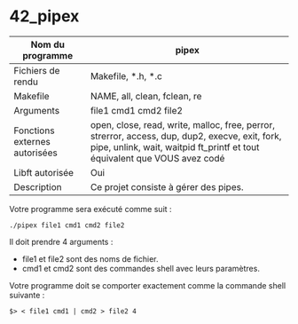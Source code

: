 # 42_pipex

| Nom du programme | pipex  |
|--|--|
| Fichiers de rendu | Makefile, *.h, *.c |
| Makefile | NAME, all, clean, fclean, re |
| Arguments | file1 cmd1 cmd2 file2 |
| Fonctions externes autorisées | open, close, read, write, malloc, free, perror, strerror, access, dup, dup2, execve, exit, fork, pipe, unlink, wait, waitpid  ft_printf et tout équivalent que VOUS avez codé |
| Libft autorisée | Oui |
|  Description | Ce projet consiste à gérer des pipes. |



Votre programme sera exécuté comme suit : 

    ./pipex file1 cmd1 cmd2 file2 

Il doit prendre 4 arguments : 
- file1 et file2 sont des noms de fichier.
-  cmd1 et cmd2 sont des commandes shell avec leurs paramètres. 

Votre programme doit se comporter exactement comme la commande shell suivante : 

    $> < file1 cmd1 | cmd2 > file2 4
